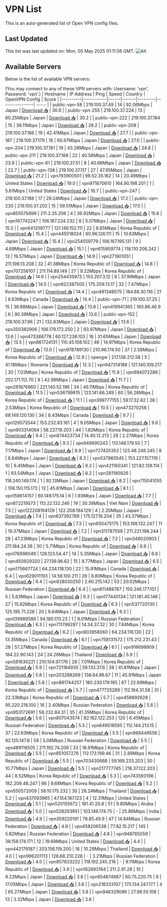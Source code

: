 # VPN List

This is an auto-generated list of Open VPN config files.

## Last Updated

This list was last updated on: Mon, 05 May 2025 01:11:56 GMT.
![Alt](https://repobeats.axiom.co/api/embed/186b98318ef1479477931607c1ad7d823f12451f.svg "Repobeats analytics image")

## Available Servers

Below is the list of available VPN servers:

(You may connect to any of these VPN servers with: Username: 'vpn', Password: 'vpn'.)
| Hostname | IP Address | Ping | Speed | Country | OpenVPN Config | Score |
|----------|------------|------|-------|---------|----------------| ----- |
| public-vpn-58 | 219.100.37.49 | 14 | 92.06Mbps | Japan | [Download 📥](./configs/server_0_JP.ovpn) | 30.6 |
| public-vpn-255 | 219.100.37.224 | 13 | 60.25Mbps | Japan | [Download 📥](./configs/server_1_JP.ovpn) | 30.2 |
| public-vpn-222 | 219.100.37.184 | 15 | 39.11Mbps | Japan | [Download 📥](./configs/server_2_JP.ovpn) | 28.2 |
| public-vpn-208 | 219.100.37.166 | 19 | 42.41Mbps | Japan | [Download 📥](./configs/server_3_JP.ovpn) | 27.7 |
| public-vpn-187 | 219.100.37.179 | 16 | 60.67Mbps | Japan | [Download 📥](./configs/server_4_JP.ovpn) | 27.0 |
| public-vpn-204 | 219.100.37.181 | 19 | 43.28Mbps | Japan | [Download 📥](./configs/server_5_JP.ovpn) | 24.8 |
| public-vpn-211 | 219.100.37.168 | 22 | 40.58Mbps | Japan | [Download 📥](./configs/server_6_JP.ovpn) | 23.9 |
| public-vpn-61 | 219.100.37.51 | 8 | 40.68Mbps | Japan | [Download 📥](./configs/server_7_JP.ovpn) | 22.7 |
| public-vpn-138 | 219.100.37.117 | 27 | 47.95Mbps | Japan | [Download 📥](./configs/server_8_JP.ovpn) | 21.2 |
| vpn793900501 | 98.52.35.162 | 14 | 20.49Mbps | United States | [Download 📥](./configs/server_9_US.ovpn) | 19.0 |
| vpn971670610 | 164.90.198.201 | 1 | 5.61Mbps | United States | [Download 📥](./configs/server_10_US.ovpn) | 18.7 |
| public-vpn-247 | 219.100.37.188 | 17 | 29.24Mbps | Japan | [Download 📥](./configs/server_11_JP.ovpn) | 17.2 |
| public-vpn-230 | 219.100.37.202 | 15 | 59.51Mbps | Japan | [Download 📥](./configs/server_12_JP.ovpn) | 17.0 |
| vpn855575699 | 211.2.35.206 | 4 | 36.92Mbps | Japan | [Download 📥](./configs/server_13_JP.ovpn) | 15.6 |
| vpn167742247 | 106.167.224.232 | 8 | 5.07Mbps | Japan | [Download 📥](./configs/server_14_JP.ovpn) | 15.5 |
| vpn641209777 | 121.146.152.111 | 22 | 8.85Mbps | Korea Republic of | [Download 📥](./configs/server_15_KR.ovpn) | 15.4 |
| vpn445518024 | 60.96.126.111 | 15 | 10.63Mbps | Japan | [Download 📥](./configs/server_16_JP.ovpn) | 15.4 |
| vpn254559779 | 106.167.195.131 | 9 | 4.69Mbps | Japan | [Download 📥](./configs/server_17_JP.ovpn) | 15.1 |
| vpn615909774 | 118.110.206.242 | 13 | 19.57Mbps | Japan | [Download 📥](./configs/server_18_JP.ovpn) | 14.9 |
| vpn271901051 | 211.198.13.208 | 32 | 41.38Mbps | Korea Republic of | [Download 📥](./configs/server_19_KR.ovpn) | 14.8 |
| vpn707256107 | 211.114.89.149 | 27 | 9.22Mbps | Korea Republic of | [Download 📥](./configs/server_20_KR.ovpn) | 14.6 |
| vpn254435973 | 153.207.3.12 | 8 | 37.99Mbps | Japan | [Download 📥](./configs/server_21_JP.ovpn) | 14.5 |
| vpn922387505 | 175.209.13.17 | 32 | 7.47Mbps | Korea Republic of | [Download 📥](./configs/server_22_KR.ovpn) | 14.4 |
| vpn491348575 | 184.68.30.116 | 21 | 8.63Mbps | Canada | [Download 📥](./configs/server_23_CA.ovpn) | 14.4 |
| public-vpn-71 | 219.100.37.25 | 15 | 36.88Mbps | Japan | [Download 📥](./configs/server_24_JP.ovpn) | 13.8 |
| vpn419941365 | 160.86.46.9 | 6 | 90.39Mbps | Japan | [Download 📥](./configs/server_25_JP.ovpn) | 13.6 |
| public-vpn-152 | 219.100.37.96 | 21 | 132.83Mbps | Japan | [Download 📥](./configs/server_26_JP.ovpn) | 13.6 |
| vpn350382906 | 106.179.172.250 | 2 | 93.97Mbps | Japan | [Download 📥](./configs/server_27_JP.ovpn) | 13.6 |
| vpn473388778 | 60.127.238.103 | 16 | 31.65Mbps | Japan | [Download 📥](./configs/server_28_JP.ovpn) | 13.5 |
| vpn861724131 | 110.45.108.102 | 46 | 14.97Mbps | Korea Republic of | [Download 📥](./configs/server_29_KR.ovpn) | 13.0 |
| vpn978789130 | 210.96.174.50 | 37 | 2.58Mbps | Korea Republic of | [Download 📥](./configs/server_30_KR.ovpn) | 12.9 |
| opengw | 217.138.212.58 | 5 | 41.18Mbps | Romania | [Download 📥](./configs/server_31_RO.ovpn) | 12.3 |
| vpn947314188 | 121.140.109.217 | 30 | 7.03Mbps | Korea Republic of | [Download 📥](./configs/server_32_KR.ovpn) | 11.9 |
| vpn984072289 | 202.171.112.70 | 8 | 42.98Mbps | Japan | [Download 📥](./configs/server_33_JP.ovpn) | 11.7 |
| vpn291876960 | 221.140.52.196 | 34 | 46.11Mbps | Korea Republic of | [Download 📥](./configs/server_34_KR.ovpn) | 11.5 |
| vpn536799815 | 123.141.66.249 | 60 | 56.28Mbps | Korea Republic of | [Download 📥](./configs/server_35_KR.ovpn) | 11.1 |
| vpn399777155 | 59.17.32.82 | 28 | 2.53Mbps | Korea Republic of | [Download 📥](./configs/server_36_KR.ovpn) | 10.5 |
| vpn473270256 | 68.149.120.130 | 34 | 8.43Mbps | Canada | [Download 📥](./configs/server_37_CA.ovpn) | 9.7 |
| vpn126573544 | 153.232.83.161 | 4 | 9.05Mbps | Japan | [Download 📥](./configs/server_38_JP.ovpn) | 9.6 |
| vpn903314064 | 58.227.19.203 | 44 | 1.82Mbps | Korea Republic of | [Download 📥](./configs/server_39_KR.ovpn) | 9.4 |
| vpn874423734 | 14.40.12.213 | 28 | 2.27Mbps | Korea Republic of | [Download 📥](./configs/server_40_KR.ovpn) | 9.3 |
| vpn949690243 | 113.148.179.50 | 7 | 7.17Mbps | Japan | [Download 📥](./configs/server_41_JP.ovpn) | 8.9 |
| vpn727425353 | 123.48.248.245 | 8 | 6.84Mbps | Japan | [Download 📥](./configs/server_42_JP.ovpn) | 8.3 |
| vpn537960545 | 153.227.157.119 | 10 | 9.45Mbps | Japan | [Download 📥](./configs/server_43_JP.ovpn) | 8.3 |
| vpn421160341 | 121.82.138.114 | 1 | 93.54Mbps | Japan | [Download 📥](./configs/server_44_JP.ovpn) | 8.2 |
| vpn281190826 | 118.240.149.174 | 1 | 92.13Mbps | Japan | [Download 📥](./configs/server_45_JP.ovpn) | 8.2 |
| vpn715041055 | 106.150.115.173 | 12 | 45.81Mbps | Japan | [Download 📥](./configs/server_46_JP.ovpn) | 8.1 |
| vpn158614157 | 60.149.175.14 | 6 | 1.93Mbps | Japan | [Download 📥](./configs/server_47_JP.ovpn) | 7.7 |
| vpn872219573 | 113.22.132.246 | 19 | 30.38Mbps | Viet Nam | [Download 📥](./configs/server_48_VN.ovpn) | 7.5 |
| vpn122208194129 | 122.208.194.129 | 4 | 2.20Mbps | Japan | [Download 📥](./configs/server_49_JP.ovpn) | 7.4 |
| vpn637392789 | 175.127.16.204 | 35 | 43.37Mbps | Korea Republic of | [Download 📥](./configs/server_50_KR.ovpn) | 7.3 |
| vpn650475175 | 153.198.132.247 | 11 | 19.37Mbps | Japan | [Download 📥](./configs/server_51_JP.ovpn) | 7.2 |
| vpn311787559 | 211.221.198.244 | 28 | 47.23Mbps | Korea Republic of | [Download 📥](./configs/server_52_KR.ovpn) | 7.2 |
| vpn348020903 | 211.184.24.38 | 30 | 5.71Mbps | Korea Republic of | [Download 📥](./configs/server_53_KR.ovpn) | 6.9 |
| vpn176998049 | 126.123.54.47 | 14 | 5.35Mbps | Japan | [Download 📥](./configs/server_54_JP.ovpn) | 6.8 |
| vpn450929320 | 27.139.96.62 | 15 | 9.77Mbps | Japan | [Download 📥](./configs/server_55_JP.ovpn) | 6.5 |
| vpn175667724 | 64.234.118.130 | 22 | 15.91Mbps | Canada | [Download 📥](./configs/server_56_CA.ovpn) | 6.4 |
| vpn629011193 | 14.56.100.211 | 28 | 8.80Mbps | Korea Republic of | [Download 📥](./configs/server_57_KR.ovpn) | 6.4 |
| vpn928030250 | 2.60.215.142 | 53 | 20.02Mbps | Russian Federation | [Download 📥](./configs/server_58_RU.ovpn) | 6.4 |
| vpn611488767 | 150.246.177.101 | 5 | 5.63Mbps | Japan | [Download 📥](./configs/server_59_JP.ovpn) | 6.3 |
| vpn177440134 | 121.181.45.146 | 27 | 15.82Mbps | Korea Republic of | [Download 📥](./configs/server_60_KR.ovpn) | 6.3 |
| vpn537720130 | 125.195.71.228 | 20 | 9.64Mbps | Japan | [Download 📥](./configs/server_61_JP.ovpn) | 6.3 |
| vpn139989586 | 94.180.170.23 | 1 | 9.01Mbps | Russian Federation | [Download 📥](./configs/server_62_RU.ovpn) | 6.3 |
| vpn711799287 | 14.34.37.32 | 30 | 7.84Mbps | Korea Republic of | [Download 📥](./configs/server_63_KR.ovpn) | 6.2 |
| vpn803958060 | 64.234.118.130 | 22 | 13.35Mbps | Canada | [Download 📥](./configs/server_64_CA.ovpn) | 6.1 |
| vpn758131572 | 175.212.231.43 | 28 | 57.27Mbps | Korea Republic of | [Download 📥](./configs/server_65_KR.ovpn) | 6.1 |
| vpn916699909 | 184.22.90.143 | 24 | 24.26Mbps | Thailand | [Download 📥](./configs/server_66_TH.ovpn) | 5.9 |
| vpn581630221 | 210.104.97.176 | 28 | 7.01Mbps | Korea Republic of | [Download 📥](./configs/server_67_KR.ovpn) | 5.9 |
| vpn721184935 | 59.133.37.6 | 26 | 41.81Mbps | Japan | [Download 📥](./configs/server_68_JP.ovpn) | 5.8 |
| vpn203288269 | 138.64.86.67 | 11 | 45.91Mbps | Japan | [Download 📥](./configs/server_69_JP.ovpn) | 5.8 |
| vpn891744257 | 180.230.179.195 | 67 | 22.69Mbps | Korea Republic of | [Download 📥](./configs/server_70_KR.ovpn) | 5.7 |
| vpn477725289 | 112.164.31.58 | 31 | 22.33Mbps | Korea Republic of | [Download 📥](./configs/server_71_KR.ovpn) | 5.7 |
| vpn458892628 | 95.220.216.100 | 16 | 2.40Mbps | Russian Federation | [Download 📥](./configs/server_72_RU.ovpn) | 5.6 |
| vpn953172691 | 58.232.84.31 | 35 | 41.35Mbps | Korea Republic of | [Download 📥](./configs/server_73_KR.ovpn) | 5.6 |
| vpn807043574 | 82.162.122.253 | 120 | 6.45Mbps | Russian Federation | [Download 📥](./configs/server_74_RU.ovpn) | 5.5 |
| vpn649518595 | 112.144.213.15 | 37 | 22.63Mbps | Korea Republic of | [Download 📥](./configs/server_75_KR.ovpn) | 5.5 |
| vpn968449556 | 92.125.147.8 | 58 | 5.08Mbps | Russian Federation | [Download 📥](./configs/server_76_RU.ovpn) | 5.5 |
| vpn489118505 | 211.192.74.206 | 33 | 18.91Mbps | Korea Republic of | [Download 📥](./configs/server_77_KR.ovpn) | 5.5 |
| vpn851057278 | 112.173.199.46 | 31 | 2.89Mbps | Korea Republic of | [Download 📥](./configs/server_78_KR.ovpn) | 5.5 |
| vpn703430668 | 59.169.233.203 | 30 | 10.77Mbps | Japan | [Download 📥](./configs/server_79_JP.ovpn) | 5.5 |
| vpn217777745 | 218.37.122.203 | 44 | 8.52Mbps | Korea Republic of | [Download 📥](./configs/server_80_KR.ovpn) | 5.3 |
| vpn743593198 | 182.209.48.247 | 66 | 9.68Mbps | Korea Republic of | [Download 📥](./configs/server_81_KR.ovpn) | 5.2 |
| vpn550572009 | 58.10.175.232 | 30 | 26.24Mbps | Thailand | [Download 📥](./configs/server_82_TH.ovpn) | 5.2 |
| vpn437093965 | 47.154.187.123 | 4 | 12.31Mbps | United States | [Download 📥](./configs/server_83_US.ovpn) | 5.1 |
| vpn520155672 | 181.41.20.8 | 51 | 9.80Mbps | Aruba | [Download 📥](./configs/server_84_AW.ovpn) | 5.0 |
| vpn528293951 | 103.146.174.75 | - | 25.86Mbps | India | [Download 📥](./configs/server_85_IN.ovpn) | 4.9 |
| vpn359220191 | 78.85.49.9 | 47 | 14.84Mbps | Russian Federation | [Download 📥](./configs/server_86_RU.ovpn) | 4.9 |
| vpn458206538 | 77.82.15.217 | 145 | 5.82Mbps | Russian Federation | [Download 📥](./configs/server_87_RU.ovpn) | 4.8 |
| vpn948765059 | 38.158.174.171 | 12 | 19.69Mbps | United States | [Download 📥](./configs/server_88_US.ovpn) | 4.4 |
| vpn442179187 | 203.156.119.200 | 18 | 10.29Mbps | Thailand | [Download 📥](./configs/server_89_TH.ovpn) | 4.0 |
| vpn996201113 | 128.68.210.228 | - | 3.21Mbps | Russian Federation | [Download 📥](./configs/server_90_RU.ovpn) | 4.0 |
| vpn857833232 | 119.192.245.216 | - | 9.11Mbps | Korea Republic of | [Download 📥](./configs/server_91_KR.ovpn) | 3.9 |
| vpn162893164 | 211.2.91.28 | 10 | 9.22Mbps | Japan | [Download 📥](./configs/server_92_JP.ovpn) | 3.8 |
| vpn654874887 | 60.75.220.75 | 6 | 17.05Mbps | Japan | [Download 📥](./configs/server_93_JP.ovpn) | 3.8 |
| vpn218333107 | 175.134.247.177 | 4 | 65.27Mbps | Japan | [Download 📥](./configs/server_94_JP.ovpn) | 3.8 |
| vpn946329086 | 27.98.55.108 | 13 | 3.32Mbps | Japan | [Download 📥](./configs/server_95_JP.ovpn) | 3.8 |
